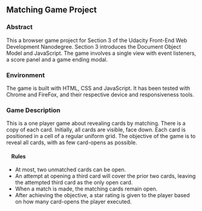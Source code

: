 ## Matching Game Project

### Abstract
This a browser game project for Section 3 of the Udacity Front-End Web Development Nanodegree. Section 3 introduces the Document Object Model and JavaScript. The game involves a single view with event listeners, a score panel and a game ending modal.

### Environment
The game is built with HTML, CSS and JavaScript. It has been tested with Chrome and FireFox, and their respective device and responsiveness tools.

### Game Description
This is a one player game about revealing cards by matching. There is a copy of each card. Initially, all cards are visible, face down. Each card is positioned in a cell of a regular uniform grid. The objective of the game is to reveal all cards, with as few card-opens as possible.

#### &nbsp;&nbsp;&nbsp; Rules
- At most, two unmatched cards can be open.
- An attempt at opening a third card will cover the prior two cards, leaving the attempted third card as the only open card.
- When a match is made, the matching cards remain open.
- After achieving the objective, a star rating is given to the player based on how many card-opens the player executed.
